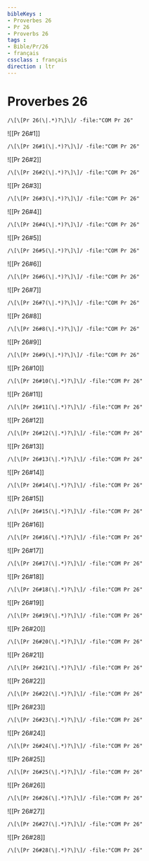 ```yaml
---
bibleKeys : 
- Proverbes 26
- Pr 26
- Proverbs 26
tags : 
- Bible/Pr/26
- français
cssclass : français
direction : ltr
---
```


# Proverbes 26

```query
/\[\[Pr 26(\|.*)?\]\]/ -file:"COM Pr 26"
```



![[Pr 26#1]]

```query
/\[\[Pr 26#1(\|.*)?\]\]/ -file:"COM Pr 26"
```

![[Pr 26#2]]

```query
/\[\[Pr 26#2(\|.*)?\]\]/ -file:"COM Pr 26"
```

![[Pr 26#3]]

```query
/\[\[Pr 26#3(\|.*)?\]\]/ -file:"COM Pr 26"
```

![[Pr 26#4]]

```query
/\[\[Pr 26#4(\|.*)?\]\]/ -file:"COM Pr 26"
```

![[Pr 26#5]]

```query
/\[\[Pr 26#5(\|.*)?\]\]/ -file:"COM Pr 26"
```

![[Pr 26#6]]

```query
/\[\[Pr 26#6(\|.*)?\]\]/ -file:"COM Pr 26"
```

![[Pr 26#7]]

```query
/\[\[Pr 26#7(\|.*)?\]\]/ -file:"COM Pr 26"
```

![[Pr 26#8]]

```query
/\[\[Pr 26#8(\|.*)?\]\]/ -file:"COM Pr 26"
```

![[Pr 26#9]]

```query
/\[\[Pr 26#9(\|.*)?\]\]/ -file:"COM Pr 26"
```

![[Pr 26#10]]

```query
/\[\[Pr 26#10(\|.*)?\]\]/ -file:"COM Pr 26"
```

![[Pr 26#11]]

```query
/\[\[Pr 26#11(\|.*)?\]\]/ -file:"COM Pr 26"
```

![[Pr 26#12]]

```query
/\[\[Pr 26#12(\|.*)?\]\]/ -file:"COM Pr 26"
```

![[Pr 26#13]]

```query
/\[\[Pr 26#13(\|.*)?\]\]/ -file:"COM Pr 26"
```

![[Pr 26#14]]

```query
/\[\[Pr 26#14(\|.*)?\]\]/ -file:"COM Pr 26"
```

![[Pr 26#15]]

```query
/\[\[Pr 26#15(\|.*)?\]\]/ -file:"COM Pr 26"
```

![[Pr 26#16]]

```query
/\[\[Pr 26#16(\|.*)?\]\]/ -file:"COM Pr 26"
```

![[Pr 26#17]]

```query
/\[\[Pr 26#17(\|.*)?\]\]/ -file:"COM Pr 26"
```

![[Pr 26#18]]

```query
/\[\[Pr 26#18(\|.*)?\]\]/ -file:"COM Pr 26"
```

![[Pr 26#19]]

```query
/\[\[Pr 26#19(\|.*)?\]\]/ -file:"COM Pr 26"
```

![[Pr 26#20]]

```query
/\[\[Pr 26#20(\|.*)?\]\]/ -file:"COM Pr 26"
```

![[Pr 26#21]]

```query
/\[\[Pr 26#21(\|.*)?\]\]/ -file:"COM Pr 26"
```

![[Pr 26#22]]

```query
/\[\[Pr 26#22(\|.*)?\]\]/ -file:"COM Pr 26"
```

![[Pr 26#23]]

```query
/\[\[Pr 26#23(\|.*)?\]\]/ -file:"COM Pr 26"
```

![[Pr 26#24]]

```query
/\[\[Pr 26#24(\|.*)?\]\]/ -file:"COM Pr 26"
```

![[Pr 26#25]]

```query
/\[\[Pr 26#25(\|.*)?\]\]/ -file:"COM Pr 26"
```

![[Pr 26#26]]

```query
/\[\[Pr 26#26(\|.*)?\]\]/ -file:"COM Pr 26"
```

![[Pr 26#27]]

```query
/\[\[Pr 26#27(\|.*)?\]\]/ -file:"COM Pr 26"
```

![[Pr 26#28]]

```query
/\[\[Pr 26#28(\|.*)?\]\]/ -file:"COM Pr 26"
```

